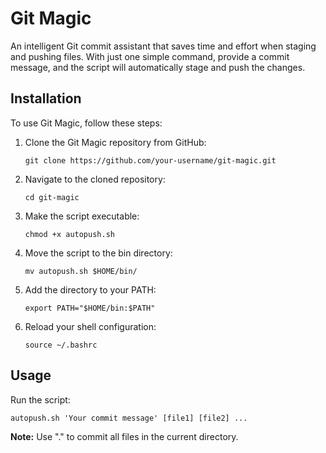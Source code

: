 <h1>Git Magic</h1>
<p>An intelligent Git commit assistant that saves time and effort when staging and pushing files. With just one simple
	command, provide a commit message, and the script will automatically stage and push the changes.</p>
 
<h2>Installation</h2>
<p>To use Git Magic, follow these steps:</p>
<ol>
	<li>Clone the Git Magic repository from GitHub:</li>
	<pre><code>git clone https://github.com/your-username/git-magic.git</code></pre>
	<li>Navigate to the cloned repository:</li>
	<pre><code>cd git-magic</code></pre>
	<li>Make the script executable:</li>
	<pre><code>chmod +x autopush.sh</code></pre>
	<li>Move the script to the bin directory:</li>
	<pre><code>mv autopush.sh $HOME/bin/</code></pre>
	<li>Add the directory to your PATH:</li>
	<pre><code>export PATH="$HOME/bin:$PATH"</code></pre>
	<li>Reload your shell configuration:</li>
	<pre><code>source ~/.bashrc</code></pre>
</ol>

<h2>Usage</h2>
<p>Run the script:</p>
<pre><code>autopush.sh 'Your commit message' [file1] [file2] ...</code></pre>
<p><strong>Note:</strong> Use "." to commit all files in the current directory.</p>
